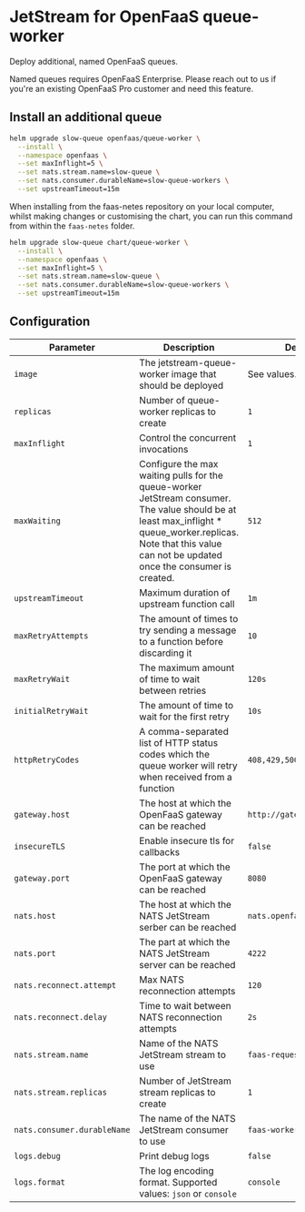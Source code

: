 # JetStream for OpenFaaS queue-worker

Deploy additional, named OpenFaaS queues.

Named queues requires OpenFaaS Enterprise. Please reach out to us if you're an existing OpenFaaS Pro customer and need this feature.

## Install an additional queue

```bash
helm upgrade slow-queue openfaas/queue-worker \
  --install \
  --namespace openfaas \
  --set maxInflight=5 \
  --set nats.stream.name=slow-queue \
  --set nats.consumer.durableName=slow-queue-workers \
  --set upstreamTimeout=15m
```

When installing from the faas-netes repository on your local computer, whilst making changes or customising the chart, you can run this command from within the `faas-netes` folder.

```bash
helm upgrade slow-queue chart/queue-worker \
  --install \
  --namespace openfaas \
  --set maxInflight=5 \
  --set nats.stream.name=slow-queue \
  --set nats.consumer.durableName=slow-queue-workers \
  --set upstreamTimeout=15m
```

## Configuration
| Parameter | Description | Default |
|-----------|-------------|---------|
| `image` | The jetstream-queue-worker image that should be deployed | See values.yaml |
| `replicas` | Number of queue-worker replicas to create | `1` |
| `maxInflight` | Control the concurrent invocations | `1` |
| `maxWaiting` | Configure the max waiting pulls for the queue-worker JetStream consumer. The value should be at least max_inflight * queue_worker.replicas. Note that this value can not be updated once the consumer is created. | `512` |
| `upstreamTimeout` | Maximum duration of upstream function call | `1m` |
| `maxRetryAttempts` | The amount of times to try sending a message to a function before discarding it |`10` |
| `maxRetryWait` | The maximum amount of time to wait between retries | `120s` |
| `initialRetryWait` | The amount of time to wait for the first retry | `10s` |
| `httpRetryCodes` | A comma-separated list of HTTP status codes which the queue worker will retry when received from a function | `408,429,500,502,503,504` |
| `gateway.host` | The host at which the OpenFaaS gateway can be reached | `http://gateway.openfaas` |
| `insecureTLS` | Enable insecure tls for callbacks | `false` |
| `gateway.port` | The port at which the OpenFaaS gateway can be reached | `8080` |
| `nats.host` | The host at which the NATS JetStream serber can be reached | `nats.openfaas` |
| `nats.port` | The part at which the NATS JetStream server can be reached | `4222` |
| `nats.reconnect.attempt` | Max NATS reconnection attempts | `120` |
| `nats.reconnect.delay` | Time to wait between NATS reconnection attempts | `2s` |
| `nats.stream.name` | Name of the NATS JetStream stream to use | `faas-request` |
| `nats.stream.replicas` | Number of JetStream stream replicas to create | `1` |
| `nats.consumer.durableName` | The name of the NATS JetStream consumer to use | `faas-workers` |
| `logs.debug` | Print debug logs | `false` |
| `logs.format` | The log encoding format. Supported values: `json` or `console` | `console` |